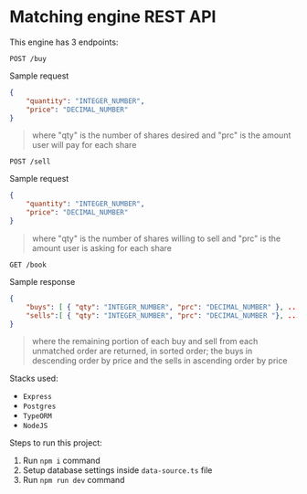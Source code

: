 # Matching engine REST API

This engine has 3 endpoints:

`POST /buy`

Sample request
```json
{
	"quantity": "INTEGER_NUMBER",
	"price": "DECIMAL_NUMBER"
}
```

> where "qty" is the number of shares desired and "prc" is the amount user will pay for each share

`POST /sell`

Sample request
```json
{
	"quantity": "INTEGER_NUMBER",
	"price": "DECIMAL_NUMBER"
}
```

> where "qty" is the number of shares willing to sell and "prc" is the amount user is asking for each share

`GET /book`

Sample response

```json
{
	"buys": [ { "qty": "INTEGER_NUMBER", "prc": "DECIMAL_NUMBER" }, ... ],
	"sells":[ { "qty": "INTEGER_NUMBER", "prc": "DECIMAL_NUMBER "}, ... ] 
}
```

> where the remaining portion of each buy and sell from each unmatched order are returned, in sorted order; the buys in descending order by price and the sells in ascending order by price

Stacks used:
- `Express`
- `Postgres`
- `TypeORM`
- `NodeJS`

Steps to run this project:

1. Run `npm i` command
2. Setup database settings inside `data-source.ts` file
3. Run `npm run dev` command
